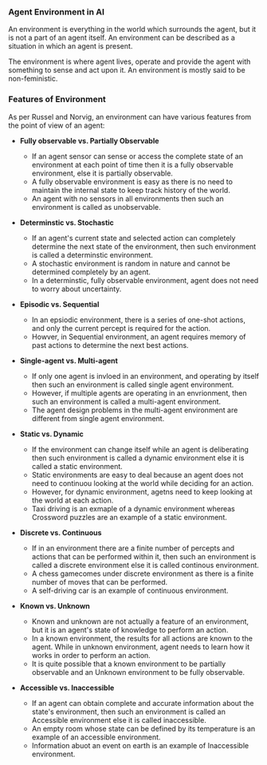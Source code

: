 ### Agent Environment in AI

An environment is everything in the world which surrounds the agent, but it is not a part of an agent itself. An environment can be described as a situation in which an agent is present.

The environment is where agent lives, operate and provide the agent with something to sense and act upon it. An environment is mostly said to be non-feministic.

### Features of Environment

As per Russel and Norvig, an environment can have various features from the point of view of an agent:
- **Fully observable vs. Partially Observable**
    
    - If an agent sensor can sense or access the complete state of an environment at each point of time then it is a fully observable environment, else it is partially observable.
    - A fully observable environment is easy as there is no need to maintain the internal state to keep track history of the world.
    - An agent with no sensors in all environments then such an environment is called as unobservable.

- **Determinstic vs. Stochastic**

    - If an agent's current state and selected action can completely determine the next state of the environment, then such environment is called a determinstic environment.
    - A stochastic environment is random in nature and cannot be determined completely by an agent.
    - In a determinstic, fully observable environment, agent does not need to worry about uncertainty.

- **Episodic vs. Sequential**
    
    - In an epsiodic environment, there is a series of one-shot actions, and only the current percept is required for the action.
    - Howver, in Sequential environment, an agent requires memory of past actions to determine the next best actions.

- **Single-agent vs. Multi-agent**
    
    - If only one agent is invloed in an environment, and operating by itself then such an environment is called single agent environment.
    - However, if multiple agents are operating in an envrionment, then such an environment is called a multi-agent environment.
    - The agent design problems in the multi-agent environment are different from single agent environment.

- **Static vs. Dynamic**

    - If the environment can change itself while an agent is deliberating then such environment is called a dynamic environment else it is called a static environment.
    - Static environments are easy to deal because an agent does not need to continuou looking at the world while deciding for an action.
    - However, for dynamic environment, agetns need to keep looking at the world at each action.
    - Taxi driving is an exmaple of a dynamic environment whereas Crossword puzzles are an example of a static environment.

- **Discrete vs. Continuous**

    - If in an environment there are a finite number of percepts and actions that can be performed within it, then such an environment is called a discrete environment else it is called continous environment.
    - A chess gamecomes under discrete environment as there is a finite number of moves that can be performed.
    - A self-driving car is an example of continuous environment.

- **Known vs. Unknown**

    - Known and unknown are not actually a feature of an environment, but it is an agent's state of knowledge to perform an action.
    - In a known environment, the results for all actions are known to the agent. While in unknown environment, agent needs to learn how it works in order to perform an action.
    - It is quite possible that a known environment to be partially observable and an Unknown environment to be fully observable.

- **Accessible vs. Inaccessible**
    
    - If an agent can obtain complete and accurate information about the state's environment, then such an environment is called an Accessible environment else it is called inaccessible.
    - An empty room whose state can be defined by its temperature is an example of an accessible environment.
    - Information abuot an event on earth is an example of Inaccessible environment.

